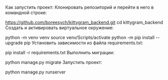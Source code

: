 Как запустить проект:
Клонировать репозиторий и перейти в него в командной строке:

https://github.com/boreesych/kittygram_backend.git
cd kittygram_backend
Cоздать и активировать виртуальное окружение:

python -m venv venv
source venv/Scripts/activate
python -m pip install --upgrade pip
Установить зависимости из файла requirements.txt:

pip install -r requirements.txt
Выполнить миграции:

python manage.py migrate
Запустить проект:

python manage.py runserver